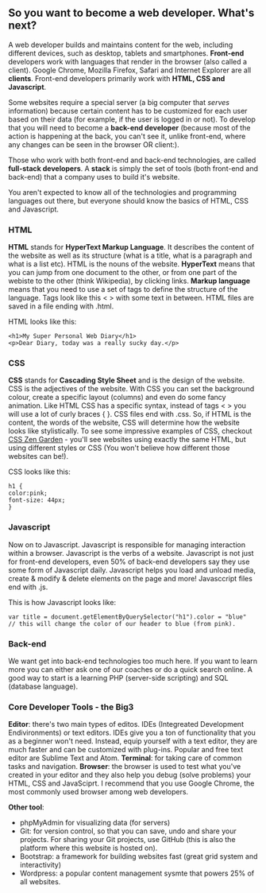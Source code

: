 ## So you want to become a web developer. What's next?

A web developer builds and maintains content for the web, including different devices, such as desktop, tablets and smartphones. 
__Front-end__ developers work with languages that render in the browser (also called a client). Google Chrome, Mozilla Firefox, Safari and Internet Explorer are all __clients__. Front-end developers primarily work with __HTML, CSS and Javascript__.

Some websites require a special server (a big computer that _serves_ information) because certain content has to be customized for each user based on their data (for example, if the user is logged in or not). To develop that you will need to become a __back-end developer__ (because most of the action is happening at the back, you can't see it, unlike front-end, where any changes can be seen in the browser OR client:). 

Those who work with both front-end and back-end technologies, are called __full-stack developers__. A __stack__ is simply the set of tools (both front-end and back-end) that a company uses to build it's website. 

You aren't expected to know all of the technologies and programming languages out there, but everyone should know the basics of HTML, CSS and Javascript. 

### HTML
__HTML__ stands for __HyperText Markup Language__. It describes the content of the website as well as its structure (what is a title, what is a paragraph and what is a list etc). HTML is the nouns of the website. __HyperText__ means that you can jump from one document to the other, or from one part of the webiste to the other (think Wikipedia), by clicking links. 
__Markup language__ means that you need to use a set of tags to define the structure of the language. Tags look like this < > with some text in between. HTML files are saved in a file ending with .html. 

HTML looks like this:
```
<h1>My Super Personal Web Diary</h1>
<p>Dear Diary, today was a really sucky day.</p>
```

### CSS
__CSS__ stands for __Cascading Style Sheet__ and is the design of the website. CSS is the adjectives of the website. With CSS you can set the background colour, create a specific layout (columns) and even do some fancy animation. Like HTML CSS has a specific syntax, instead of tags < > you will use a lot of curly braces { }. CSS files end with .css. So, if HTML is the content, the words of the website, CSS will determine how the website looks like stylistically. To see some impressive examples of CSS, checkout [CSS Zen Garden](http://www.csszengarden.com/) - you'll see websites using exactly the same HTML, but using different styles or CSS (You won't believe how different those websites can be!).

CSS looks like this:
```
h1 {
color:pink;
font-size: 44px;
}
```

### Javascript
Now on to Javascript. Javascript is responsible for managing interaction within a browser. Javascript is the verbs of a website. Javascript is not just for front-end developers, even 50% of back-end developers say they use some form of Javascript daily. Javascript helps you load and unload media, create & modify & delete elements on the page and more! Javasccript files end with .js.

This is how Javascript looks like:
```
var title = document.getElementByQuerySelector("h1").color = "blue"  // this will change the color of our header to blue (from pink).
```
### Back-end
We want get into back-end technologies too much here. If you want to learn more you can either ask one of our coaches or do a quick search online. A good way to start is a learning PHP (server-side scripting) and SQL (database language).

### Core Developer Tools - the Big3
__Editor__: there's two main types of editos. IDEs (Integreated Development Endivironments) or text editors. IDEs give you a ton of functionality that you as a beginner won't need. Instead, equip yourself with a text editor, they are much faster and can be customized with plug-ins. Popular and free text editor are Sublime Text and Atom. 
__Terminal__: for taking care of common tasks and navigation.
__Browser__: the browser is used to test what you've created in your editor and they also help you debug (solve problems) your HTML, CSS and JavaSciprt. I recommend that you use Google Chrome, the most commonly used browser among web developers. 

__Other tool__: 
- phpMyAdmin for visualizing data (for servers)
- Git: for version control, so that you can save, undo and share your projects. For sharing your Git projects, use GitHub (this is also the platform where this website is hosted on). 
- Bootstrap: a framework for building websites fast (great grid system and interactivity)
- Wordpress: a popular content management sysmte that powers 25% of all websites. 
